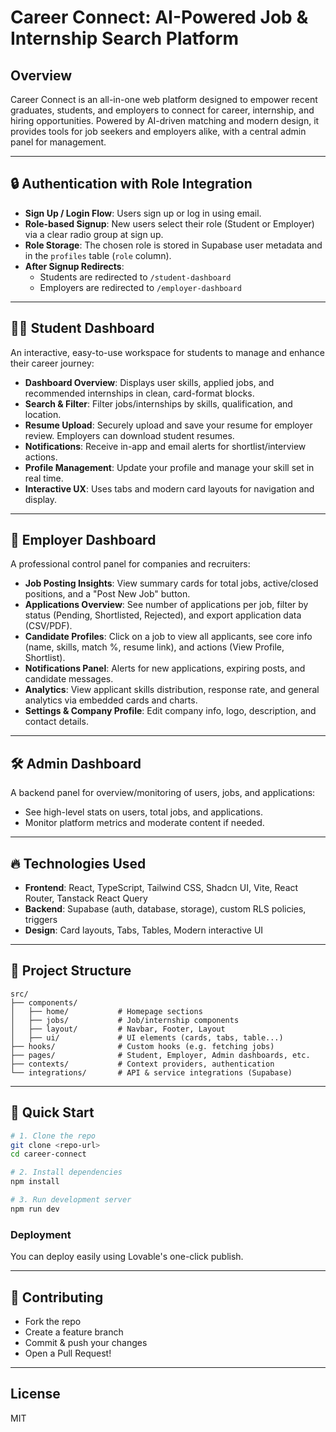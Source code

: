 
# Career Connect: AI-Powered Job & Internship Search Platform

## Overview

Career Connect is an all-in-one web platform designed to empower recent graduates, students, and employers to connect for career, internship, and hiring opportunities. Powered by AI-driven matching and modern design, it provides tools for job seekers and employers alike, with a central admin panel for management.

---

## 🔒 Authentication with Role Integration

- **Sign Up / Login Flow**: Users sign up or log in using email. 
- **Role-based Signup**: New users select their role (Student or Employer) via a clear radio group at sign up.
- **Role Storage**: The chosen role is stored in Supabase user metadata and in the `profiles` table (`role` column).
- **After Signup Redirects**:
  - Students are redirected to `/student-dashboard`
  - Employers are redirected to `/employer-dashboard`

---

## 🧑‍🎓 Student Dashboard

An interactive, easy-to-use workspace for students to manage and enhance their career journey:

- **Dashboard Overview**: Displays user skills, applied jobs, and recommended internships in clean, card-format blocks.
- **Search & Filter**: Filter jobs/internships by skills, qualification, and location.
- **Resume Upload**: Securely upload and save your resume for employer review. Employers can download student resumes.
- **Notifications**: Receive in-app and email alerts for shortlist/interview actions.
- **Profile Management**: Update your profile and manage your skill set in real time.
- **Interactive UX**: Uses tabs and modern card layouts for navigation and display.

---

## 🏢 Employer Dashboard

A professional control panel for companies and recruiters:

- **Job Posting Insights**: View summary cards for total jobs, active/closed positions, and a "Post New Job" button.
- **Applications Overview**: See number of applications per job, filter by status (Pending, Shortlisted, Rejected), and export application data (CSV/PDF).
- **Candidate Profiles**: Click on a job to view all applicants, see core info (name, skills, match %, resume link), and actions (View Profile, Shortlist).
- **Notifications Panel**: Alerts for new applications, expiring posts, and candidate messages.
- **Analytics**: View applicant skills distribution, response rate, and general analytics via embedded cards and charts.
- **Settings & Company Profile**: Edit company info, logo, description, and contact details.

---

## 🛠️ Admin Dashboard

A backend panel for overview/monitoring of users, jobs, and applications:
- See high-level stats on users, total jobs, and applications.
- Monitor platform metrics and moderate content if needed.

---

## 🔥 Technologies Used

- **Frontend**: React, TypeScript, Tailwind CSS, Shadcn UI, Vite, React Router, Tanstack React Query
- **Backend**: Supabase (auth, database, storage), custom RLS policies, triggers
- **Design**: Card layouts, Tabs, Tables, Modern interactive UI

---

## 📁 Project Structure

```
src/
├── components/
│   ├── home/           # Homepage sections
│   ├── jobs/           # Job/internship components
│   ├── layout/         # Navbar, Footer, Layout
│   ├── ui/             # UI elements (cards, tabs, table...)
├── hooks/              # Custom hooks (e.g. fetching jobs)
├── pages/              # Student, Employer, Admin dashboards, etc.
├── contexts/           # Context providers, authentication
└── integrations/       # API & service integrations (Supabase)
```

---

## 🚀 Quick Start

```sh
# 1. Clone the repo
git clone <repo-url>
cd career-connect

# 2. Install dependencies
npm install

# 3. Run development server
npm run dev
```

### Deployment

You can deploy easily using Lovable's one-click publish.

---

## 🤝 Contributing

- Fork the repo
- Create a feature branch
- Commit & push your changes
- Open a Pull Request!

---

## License

MIT

